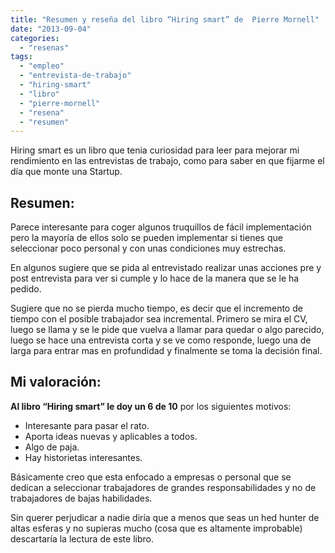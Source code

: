 ```yaml
---
title: "Resumen y reseña del libro “Hiring smart” de  Pierre Mornell"
date: "2013-09-04"
categories: 
  - "resenas"
tags: 
  - "empleo"
  - "entrevista-de-trabajo"
  - "hiring-smart"
  - "libro"
  - "pierre-mornell"
  - "resena"
  - "resumen"
---
```


Hiring smart es un libro que tenia curiosidad para leer para mejorar mi rendimiento en las entrevistas de trabajo, como para saber en que fijarme el día que monte una Startup.

## Resumen:

Parece interesante para coger algunos truquillos de fácil implementación pero la mayoría de ellos solo se pueden implementar si tienes que seleccionar poco personal y con unas condiciones muy estrechas.

En algunos sugiere que se pida al entrevistado realizar unas acciones pre y post entrevista para ver si cumple y lo hace de la manera que se le ha pedido.

Sugiere que no se pierda mucho tiempo, es decir que el incremento de tiempo con el posible trabajador sea incremental. Primero se mira el CV, luego se llama y se le pide que vuelva a llamar para quedar o algo parecido, luego se hace una entrevista corta y se ve como responde, luego una de larga para entrar mas en profundidad y finalmente se toma la decisión final.

## Mi valoración:

**Al libro “Hiring smart” le doy un 6 de 10** por los siguientes motivos:

- Interesante para pasar el rato.
- Aporta ideas nuevas y aplicables a todos.
- Algo de paja.
- Hay historietas interesantes.

Básicamente creo que esta enfocado a empresas o personal que se dedican a seleccionar trabajadores de grandes responsabilidades y no de trabajadores de bajas habilidades.

Sin querer perjudicar a nadie diría que a menos que seas un hed hunter de altas esferas y no supieras mucho (cosa que es altamente improbable) descartaría la lectura de este libro.
